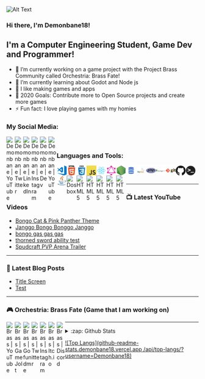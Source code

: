 ![Alt Text](https://coverfiles.alphacoders.com/737/73706.jpg)
### Hi there, I'm Demonbane18! 

## I'm a Computer Engineering Student, Game Dev and Programmer!
- 🔭 I’m currently working on a game project with the Project Brass Community called Orchestria: Brass Fate!
- 🌱 I’m currently learning about Godot and Node js
- 👯 I like making games and apps
- 🥅 2020 Goals: Contribute more to Open Source projects and create more games
- ⚡ Fun fact: I love playing games with my homies

### My Social Media:

[<img align="left" alt="Demonbane | YouTube" width="22px" src="https://cdn.jsdelivr.net/npm/simple-icons@v3/icons/youtube.svg" />][youtube]
[<img align="left" alt="Demonbane | Twitter" width="22px" src="https://cdn.jsdelivr.net/npm/simple-icons@v3/icons/twitter.svg" />][twitter]
[<img align="left" alt="Demonbane | LinkedIn" width="22px" src="https://cdn.jsdelivr.net/npm/simple-icons@v3/icons/linkedin.svg" />][linkedin]
[<img align="left" alt="Demonbane | Instagram" width="22px" src="https://cdn.jsdelivr.net/npm/simple-icons@v3/icons/instagram.svg" />][instagram]
[<img align="left" alt="Demonbane | Dev" width="22px" src="https://d2fltix0v2e0sb.cloudfront.net/dev-badge.svg" />][dev]
[<img align="left" alt="Demonbane | YouTube" width="22px" src="https://cdn.jsdelivr.net/npm/simple-icons@v3/icons/itch-dot-io.svg" />][itch.io]


<br />

### Languages and Tools:

[<img align="left" alt="Visual Studio Code" width="26px" src="https://raw.githubusercontent.com/github/explore/80688e429a7d4ef2fca1e82350fe8e3517d3494d/topics/visual-studio-code/visual-studio-code.png" />][webdevplaylist]
[<img align="left" alt="HTML5" width="26px" src="https://raw.githubusercontent.com/github/explore/80688e429a7d4ef2fca1e82350fe8e3517d3494d/topics/html/html.png" />][webdevplaylist]
[<img align="left" alt="CSS3" width="26px" src="https://raw.githubusercontent.com/github/explore/80688e429a7d4ef2fca1e82350fe8e3517d3494d/topics/css/css.png" />][cssplaylist]
[<img align="left" alt="JavaScript" width="26px" src="https://raw.githubusercontent.com/github/explore/80688e429a7d4ef2fca1e82350fe8e3517d3494d/topics/javascript/javascript.png" />][jsplaylist]
[<img align="left" alt="React" width="26px" src="https://raw.githubusercontent.com/github/explore/80688e429a7d4ef2fca1e82350fe8e3517d3494d/topics/react/react.png" />][reactplaylist]
[<img align="left" alt="GraphQL" width="26px" src="https://raw.githubusercontent.com/github/explore/80688e429a7d4ef2fca1e82350fe8e3517d3494d/topics/graphql/graphql.png" />][webdevplaylist]
[<img align="left" alt="Node.js" width="26px" src="https://raw.githubusercontent.com/github/explore/80688e429a7d4ef2fca1e82350fe8e3517d3494d/topics/nodejs/nodejs.png" />][webdevplaylist]
[<img align="left" alt="SQL" width="26px" src="https://raw.githubusercontent.com/github/explore/80688e429a7d4ef2fca1e82350fe8e3517d3494d/topics/sql/sql.png" />][webdevplaylist]
[<img align="left" alt="MySQL" width="26px" src="https://raw.githubusercontent.com/github/explore/80688e429a7d4ef2fca1e82350fe8e3517d3494d/topics/mysql/mysql.png" />][webdevplaylist]
[<img align="left" alt="Php" width="26px" src="https://raw.githubusercontent.com/github/explore/ccc16358ac4530c6a69b1b80c7223cd2744dea83/topics/php/php.png" />][webdevplaylist]
[<img align="left" alt="MongoDB" width="26px" src="https://raw.githubusercontent.com/github/explore/80688e429a7d4ef2fca1e82350fe8e3517d3494d/topics/mongodb/mongodb.png" />][webdevplaylist]
[<img align="left" alt="Git" width="26px" src="https://raw.githubusercontent.com/github/explore/80688e429a7d4ef2fca1e82350fe8e3517d3494d/topics/git/git.png" />][webdevplaylist]
[<img align="left" alt="GitHub" width="26px" src="https://raw.githubusercontent.com/github/explore/78df643247d429f6cc873026c0622819ad797942/topics/github/github.png" />][webdevplaylist]
[<img align="left" alt="HTML5" width="26px" src="https://raw.githubusercontent.com/github/explore/80688e429a7d4ef2fca1e82350fe8e3517d3494d/topics/terminal/terminal.png" />][webdevplaylist]
[<img align="left" alt="Java" width="26px" src="https://raw.githubusercontent.com/github/explore/80688e429a7d4ef2fca1e82350fe8e3517d3494d/topics/java/java.png" />][java]
[<img align="left" alt="Dosbox" width="26px" src="https://www.slashcoding.com/wp-content/uploads/2013/09/DOSBox_logo.gif" />][dosbox]
[<img align="left" alt="HTML5" width="26px" src="https://upload.wikimedia.org/wikipedia/commons/6/6a/Godot_icon.svg" />][godot]
[<img align="left" alt="HTML5" width="26px" src="https://seeklogo.com/images/U/unity-logo-988A22E703-seeklogo.com.png" />][unity]
[<img align="left" alt="HTML5" width="26px" src="https://w7.pngwing.com/pngs/802/382/png-transparent-gamemaker-studio-gamemaker-studio-video-game-game-maker-language-game-engine-games-game-angle-text.png" />][gamemaker]
[<img align="left" alt="HTML5" width="26px" src="https://aileenrt.files.wordpress.com/2017/03/mv-logo.png?w=193" />][rpgmaker]
[<img align="left" alt="HTML5" width="26px" src="https://encrypted-tbn0.gstatic.com/images?q=tbn%3AANd9GcRRGyDQnMh26sWOaiiSwaS2fj8NSpd4FuaTjQ&usqp=CAU" />][rpgmaker]
<br />
<br />

---

### 📺 Latest YouTube Videos
<!-- YOUTUBE:START -->
- [Bongo Cat & Pink Panther Theme](https://www.youtube.com/watch?v=wQydW7tGxVc)
- [Janggo Bongo Bonggo Janggo](https://www.youtube.com/watch?v=FcPHClo97hA)
- [bongo gas gas gas](https://www.youtube.com/watch?v=bS8yxsOAiO8)
- [thorned sword ability test](https://www.youtube.com/watch?v=SgejerzLd7k)
- [Spudcraft PVP Arena Trailer](https://www.youtube.com/watch?v=GxrJhuOWOQQ)
<!-- YOUTUBE:END -->
---

### 📕 Latest Blog Posts
<!-- BLOG-POST-LIST:START -->
- [Title Screen](https://dev.to/fusheenn/title-screen-2d0j)
- [Test](https://dev.to/fusheenn/test-3pbk)
<!-- BLOG-POST-LIST:END -->

---
### 🎮 Orchestria: Brass Fate (Game that I am working on)
<!-- Orchestria:START -->
[<img align="left" alt="Brass | YouTube" width="22px" src="https://cdn.jsdelivr.net/npm/simple-icons@v3/icons/youtube.svg" />][youtubeb]
[<img align="left" alt="Brass | GameJolt" width="22px" src="https://cdn.jsdelivr.net/npm/simple-icons@v3/icons/gamejolt.svg" />][gamejoltb]
[<img align="left" alt="Brass | Gofundme" width="22px" src="https://cdn.jsdelivr.net/npm/simple-icons@v3/icons/gofundme.svg" />][gofundme]
[<img align="left" alt="Brass | Twitter" width="22px" src="https://cdn.jsdelivr.net/npm/simple-icons@v3/icons/twitter.svg" />][twitterb]
[<img align="left" alt="Brass | Instagram" width="22px" src="https://cdn.jsdelivr.net/npm/simple-icons@v3/icons/instagram.svg" />][instagramb]
[<img align="left" alt="Brass | Itch.io" width="22px" src="https://cdn.jsdelivr.net/npm/simple-icons@v3/icons/itch-dot-io.svg" />][itch.iob]
[<img align="left" alt="Brass | Discord" width="22px" src="https://cdn.jsdelivr.net/npm/simple-icons@v3/icons/discord.svg" />][discordb]
<!-- Orchestria:END -->

---

<details>
  <summary>:zap: Github Stats</summary>

  <img align="left" alt="Demonbane18's Github Stats" src="github-readme-stats.demonbane18.vercel.app
/api?username=demonbane18&show_icons=true&hide_border=true" />

</details>


[![Top Langs](github-readme-stats.demonbane18.vercel.app
/api/top-langs/?username=Demonbane18)](https://github.com/Demonbane18/github-readme-stats)

[discordb]: https://discord.gg/Daya8r
[gamejoltb]:https://gamejolt.com/games/OrchestraTheBrassFate/516526
[twitterb]: https://twitter.com/BrassFate
[gofundme]: https://gf.me/u/yjvcdc
[youtubeb]: https://www.youtube.com/channel/UCeAmXw-Awq4jTC8uA4-p7hw
[itch.iob]: https://theynamiteteam.itch.io/
[instagramb]: https://www.instagram.com/orchestra_the_brass_fate/
[dosbox]: https://www.dosbox.com/
[java]: https://www.java.com/en/
[itch.io]: https://demonbane18.itch.io/
[dev]: https://dev.to/fusheenn
[twitter]: https://twitter.com/fusheenn
[youtube]: https://www.youtube.com/channel/UCcFTwnaXbygmGxIuTZsdcQw
[instagram]: https://www.instagram.com/demonbane18/?hl=en
[linkedin]: https://www.linkedin.com/in/john-paul-fusin-35846714a/
[webdevplaylist]: https://www.youtube.com/playlist?list=PLkwxH9e_vrAJ0WbEsFA9W3I1W-g_BTsbt
[jsplaylist]: https://www.youtube.com/playlist?list=PLkwxH9e_vrALRJKu7wfXby3MKeflhTu6B
[cssplaylist]: https://www.youtube.com/playlist?list=PLkwxH9e_vrALSdvZuEh6gqQdmDoDIoqz4
[reactplaylist]: https://www.youtube.com/playlist?list=PLkwxH9e_vrAK4TdffpxKY3QGyHCpxFcQ0
[godot]: https://godotengine.org/
[unity]: https://unity.com/
[gamemaker]: https://www.yoyogames.com/gamemaker
[rpgmaker]: https://www.rpgmakerweb.com/
